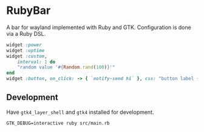 # RubyBar

A bar for wayland implemented with Ruby and GTK.
Configuration is done via a Ruby DSL.

```RUBY
widget :power
widget :uptime
widget :custom,
    interval: 1 do
    "random value '#{Random.rand(100)}'"
end
widget :button, on_click: -> { `notify-send hi` }, css: "button label {color: red;}" do "CLICK ME" end
```

## Development
Have `gtk4_layer_shell` and `gtk4` installed for development.

```SH
GTK_DEBUG=interactive ruby src/main.rb
```
